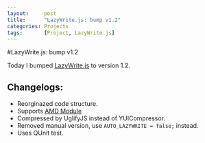 ```yaml
---
layout:     post
title:      "LazyWrite.js: bump v1.2"
categories: Projects
tags:       [Project, LazyWrite.js]
---
```

#LazyWrite.js: bump v1.2

Today I bumped [LazyWrite.js](http://shenjunru.github.com/LazyWrite) to version 1.2.

## Changelogs:
* Reorginazed code structure.
* Supports [AMD Module](http://wiki.commonjs.org/wiki/Modules/AsynchronousDefinition)
* Compressed by UglifyJS instead of YUICompressor.
* Removed manual version, use `AUTO_LAZYWRITE = false;` instead.
* Uses QUnit test.
